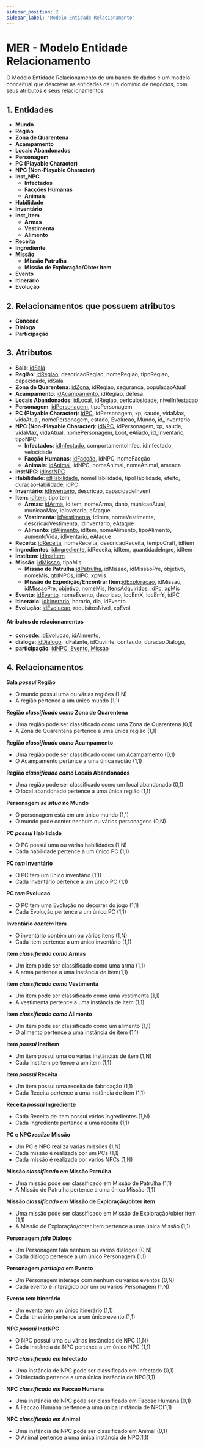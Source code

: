 ```yaml
---
sidebar_position: 2
sidebar_label: "Modelo Entidade-Relacionamento"
---
```


# MER - Modelo Entidade Relacionamento

O Modelo Entidade Relacionamento de um banco de dados é um modelo conceitual que descreve as entidades de um domínio de negócios, com seus atributos e seus relacionamentos.

## 1. Entidades

- **Mundo**
- **Região**
- **Zona de Quarentena**
- **Acampamento**
- **Locais Abandonados**
- **Personagem**
- **PC (Playable Character)**
- **NPC (Non-Playable Character)**
- **Inst_NPC**
  - **Infectados**
  - **Facções Humanas**
  - **Animais**
- **Habilidade**
- **Inventário**
- **Inst_Item**
  - **Armas**
  - **Vestimenta**
  - **Alimento**
- **Receita**
- **Ingrediente**
- **Missão**
  - **Missão Patrulha**
  - **Missão de Exploração/Obter Item**
- **Evento**
- **Itinerário**
- **Evolução**


## 2. Relacionamentos que possuem atributos

- **Concede**
- **Dialoga**
- **Participação**

## 3. Atributos

- **Sala**: <ins>idSala</ins>
- **Região**: <ins>idRegiao</ins>, descricaoRegiao, nomeRegiao, tipoRegiao, capacidade, idSala
- **Zona de Quarentena**: <ins>idZona</ins>, idRegiao, seguranca, populacaoAtual
- **Acampamento**: <ins>idAcampamento</ins>, idRegiao, defesa
- **Locais Abandonados**: <ins>idLocal</ins>, idRegiao, periculosidade, nivelInfestacao
- **Personagem**: <ins>idPersonagem</ins>, tipoPersonagem
- **PC (Playable Character)**: <ins>idPC</ins>, idPersonagem, xp, saude, vidaMax, vidaAtual, nomePersonagem, estado, Evolucao, Mundo, id_Inventario
- **NPC (Non-Playable Character)**: <ins>idNPC</ins>, idPersonagem, xp, saude, vidaMax, vidaAtual, nomePersonagem, Loot, eAliado, id_Inventario, tipoNPC
  - **Infectados**: <ins>idInfectado</ins>, comportamentoInfec, idInfectado, velocidade
  - **Facção Humanas**: <ins>idFacção</ins>, idNPC, nomeFacção
  - **Animais**: <ins>idAnimal</ins>, idNPC, nomeAnimal, nomeAnimal, ameaca
- **InstNPC**: <ins>idInstNPC</ins>
- **Habilidade**: <ins>idHabilidade</ins>, nomeHabilidade, tipoHabilidade, efeito, duracaoHabilidade, idPC
- **Inventário**: <ins>idInventario</ins>, descricao, capacidadeInvent
- **Item**: <ins>idItem</ins>, tipoItem
  - **Armas**: <ins>idArma</ins>, idItem, nomeArma, dano, municaoAtual, municaoMax, idInvetario, eAtaque
  - **Vestimenta**: <ins>idVestimenta</ins>, idItem, nomeVestimenta, descricaoVestimenta, idInventario, eAtaque
  - **Alimento**: <ins>idAlimento</ins>, idItem, nomeAlimento, tipoAlimento, aumentoVida, idIventario, eAtaque
- **Receita**: <ins>idReceita</ins>, nomeReceita, descricaoReceita, tempoCraft, idItem
- **Ingredientes**: <ins>idIngrediente</ins>, idReceita, idItem, quantidadeIngre, idItem
- **InstItem**: <ins>idInstItem</ins>
- **Missão**: <ins>idMissao</ins>, tipoMis
  - **Missão de Patrulha**:<ins>idPatrulha</ins>, idMissao, idMissaoPre, objetivo, nomeMis, qtdNPCs, idPC, xpMis 
  - **Missão de Expedição/Encontrar Item**:<ins>idExploracao</ins>, idMissao, idMissaoPre, objetivo, nomeMis, ItensAdquiridos, idPc, xpMis
- **Evento**: <ins>idEvento</ins>, nomeEvento, descricao, locEmX, locEmY, idPC
- **Itinerário**: <ins>idItinerario</ins>, horario, dia, idEvento
- **Evolução**: <ins>idEvolucao</ins>, requisitosNivel, xpEvol

#### Atributos de relacionamentos
- **concede**: <ins>idEvolucao, idAlimento</ins>,
- **dialoga**: <ins>idDialogo</ins>, idFalante, idOuvinte, conteudo,  duracaoDialogo,
- **participação**: <ins>idNPC, Evento, Missao</ins>

## 4. Relacionamentos

**Sala _possui_ Região**

- O mundo possui uma ou várias regiões (1,N)
- A região pertence a um único mundo (1,1)

**Região _classificado como_ Zona de Quarentena**

- Uma região pode ser classificado como uma Zona de Quarentena (0,1)
- A Zona de Quarentena pertence a uma única região (1,1)

**Região _classificado como_ Acampamento**

- Uma região pode ser classificado como um Acampamento (0,1)
- O Acampamento pertence a uma única região (1,1)

**Região _classificado como_ Locais Abandonados**

- Uma região pode ser classificado como um local abandonado (0,1)
- O local abandonado pertence a uma única região (1,1)

**Personagem _se situa_ no Mundo**

- O personagem está em um único mundo (1,1)
- O mundo pode conter nenhum ou vários personagens (0,N)

**PC _possui_ Habilidade**

- O PC possui uma ou várias habilidades (1,N)
- Cada habilidade pertence a um único PC (1,1)

**PC _tem_ Inventário**

- O PC tem um único inventário (1,1)
- Cada inventário pertence a um único PC (1,1)

**PC _tem_ Evolucao**

- O PC tem uma Evolução no decorrer do jogo (1,1)
- Cada Evolução pertence a um único PC (1,1)

**Inventário _contém_ Item**

- O inventário contém um ou vários itens (1,N)
- Cada item pertence a um único inventário (1,1)

**Item _classificado como_ Armas**

- Um item pode ser classificado como uma arma (1,1)
- A arma pertence a uma instância de item(1,1)

**Item _classificado como_ Vestimenta**

- Um item pode ser classificado como uma vestimenta (1,1)
- A vestimenta pertence a uma instância de item (1,1)

**Item _classificado como_ Alimento**

- Um item pode ser classificado como um alimento (1,1)
- O alimento pertence a uma instância de item (1,1)

**Item _possui_ InstItem**

- Um item possui uma ou várias instâncias de item (1,N)
- Cada InstItem pertence a um item (1,1)

**Item _possui_ Receita**

- Um item possui uma receita de fabricação (1,1)
- Cada Receita pertence a uma instância de item (1,1)

**Receita _possui_ Ingrediente**

- Cada Receita de item possui vários ingredientes (1,N)
- Cada Ingrediente pertence a uma receita (1,1)

**PC e NPC _realiza_ Missão**

- Um PC e NPC realiza várias missões (1,N)
- Cada missão é realizada por um PCs (1,1)
- Cada missão é realizada por vários NPCs (1,N)

**Missão _classificado em_ Missão Patrulha**

- Uma missão pode ser classificado em Missão de Patrulha (1,1)
- A Missão de Patrulha pertence a uma única Missão (1,1)

**Missão _classificado em_ Missão de Exploração/obter item**

- Uma missão pode ser classificado em Missão de Exploração/obter item (1,1)
- A Missão de Exploração/obter item pertence a uma única Missão (1,1)

**Personagem _fala_ Dialogo**

- Um Personagem fala nenhum ou vários diálogos (0,N)
- Cada diálogo pertence a um único Personagem (1,1)

**Personagem _participa_ em Evento**

- Um Personagem interage com nenhum ou vários eventos (0,N)
- Cada evento é interagido por um ou vários Personagem (1,N)

**Evento _tem_ Itinerário**

- Um evento tem um único itinerário (1,1)
- Cada itinerário pertence a um único evento (1,1)

**NPC _possui_ InstNPC**

- O NPC possui uma ou várias instâncias de NPC (1,N)
- Cada instância de NPC pertence a um único NPC (1,1)

**NPC _classificado em_ Infectado**

- Uma instância de NPC pode ser classificado em Infectado (0,1)
- O Infectado pertence a uma única instância de NPC(1,1)

**NPC _classificado em_ Faccao Humana**

- Uma instância de NPC pode ser classificado em Faccao Humana (0,1)
- A Faccao Humana pertence a uma única instância de NPC(1,1)

**NPC _classificado em_ Animal**

- Uma instância de NPC pode ser classificado em Animal (0,1)
- O Animal pertence a uma única instância de NPC(1,1)

